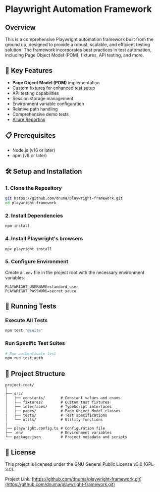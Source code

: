 # Playwright Automation Framework

## Overview
This is a comprehensive Playwright automation framework built from the ground up, designed to provide a robust, scalable, and efficient testing solution. The framework incorporates best practices in test automation, including Page Object Model (POM), fixtures, API testing, and more.

## 🚀 Key Features
- **Page Object Model (POM)** implementation
- Custom fixtures for enhanced test setup
- API testing capabilities
- Session storage management
- Environment variable configuration
- Relative path handling
- Comprehensive demo tests
- [Allure Reporting](https://allurereport.org/)

## 📋 Prerequisites
- Node.js (v16 or later)
- npm (v8 or later)

## 🛠️ Setup and Installation

### 1. Clone the Repository
```bash
git https://github.com/dnuma/playwright-framework.git
cd playwright-framework
```

### 2. Install Dependencies
```bash
npm install
```

### 4. Install Playwright's browsers
```bash
npx playright install
```

### 5. Configure Environment
Create a `.env` file in the project root with the necessary environment variables:
```
PLAYWRIGHT_USERNAME=standard_user
PLAYWRIGHT_PASSWORD=secret_sauce
```

## 🧪 Running Tests

### Execute All Tests
```bash
npm test "@suite"
```

### Run Specific Test Suites
```bash
# Run authenticate test
npm run test:auth

```

## 📂 Project Structure
```
project-root/
│
├── src/
│   ├── constants/       # Constant values and enums
│   ├── fixtures/        # Custom test fixtures
│   ├── interfaces/      # TypeScript interfaces
│   ├── pages/           # Page Object Model classes
|   ├── tests/           # Test specifications
│   └── utils/           # Utility functions
|
│── playwright.config.ts # Configuration file
├── .env                 # Environment variables
└── package.json         # Project metadata and scripts
```

## 📜 License
This project is licensed under the GNU General Public License v3.0 (GPL-3.0). 

Project Link: [https://github.com/dnuma/playwright-framework.git](https://github.com/dnuma/playwright-framework.git)
